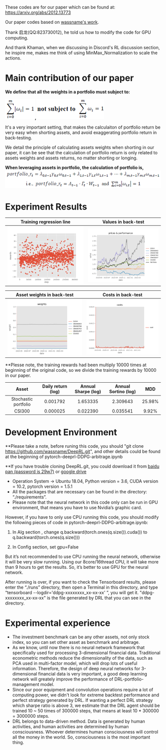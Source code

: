 These codes are for our paper which can be found at: https://arxiv.org/abs/2012.13773

Our paper codes based on [wassname's work](https://github.com/wassname/rl-portfolio-management).

Thank 启龙(QQ:823730012), he told us how to modify the code for GPU computing.

And thank Khaman, when we discussing in Discord's RL discussion section, he inspire me, makes me think of using MinMax_Normalization to scale the actions.

# Main contribution of our paper

**We define that all the weights in a portfolio must subject to:**

![abs_weights_relationship](docs/img/equation_abs_weights_relationship.png)**,**![abs_weights_relationship](docs/img/equation_weights_relationship.png)

It's a very important setting, that makes the calculaiton of portfolio return be very easy when shorting assets, and avoid exaggerating portfolio return in back-testing.

We detail the principle of calculating assets weights when shorting in our paper, it can be see that the calculation of portfolio return is only related to assets weights and assets returns, no matter shorting or longing.

**When leveraging assets in portfolio, the calculation of portfolio is,**
![abs_weights_relationship](docs/img/equation_weights_for_leveraging.png)

# Experiment Results


| Training regression line  |  Values in back-test|
|--------|--------|
| <img src="docs/img/training_rewards_regressionLine.png" alt="training_rewards_regressionLine"  /> |   <img src="docs/img/price_performance.png" alt="price_performance"  />   |


| Asset weights in back-test | Costs in back-test |
|--------|--------|
|  <img src="docs/img/weights.png" alt="weights"  />    |  <img src="docs/img/costs.png" alt="costs"  />    |

**Plesse note, the training rewards had been multiply 10000 times at beginning of the original code, so we divide the training rewards by 10000 in our paper.

| Asset | Daily return (log) | Annual Sharpe (log) | Annual Sortino (log) | MDD |
|:------:|:------:|:------:|:------:|:------:|
| Stochastic portfolio | 0.001792 | 1.653335 | 2.309643 | 25.98% |
| CSI300 | 0.000025 | 0.022390 | 0.035541 | 9.92% |

# Development Environment
**Please take a note, before runing this code, you should "git clone https://github.com/wassname/DeepRL.git", and other details could be found at the beginning of pytorch-deeprl-DDPG-arbitrage.ipynb

**If you have trouble cloning DeepRL.git, you could download it from [baidu pan (password is 29w7)](https://pan.baidu.com/s/1FLAkYlmrJoAYYwpX43bCVw) or [google drive](https://drive.google.com/drive/folders/1REMz3SIV85ZmtE0MvD3D-aqaYBHMbGMo?usp=sharing)

- Operation System -> Ubuntu 18.04, Python version = 3.6, CUDA version = 10.2, pytorch version = 1.5.1
- All the packages that are necessary can be found in the directory: “./requirements”.
- Please note that the neural network in this code only can be run in GPU environment, that means you have to use Nvidia’s graphic card.

However, if you have to only use CPU running this code, you should modify the following pieces of code in pytorch-deeprl-DDPG-arbitrage.ipynb:

1. In Alg section , change q.backward(torch.ones(q.size()).cuda()) to q.backward(torch.ones(q.size()))

2. In Config section, set gpu=False

But it’s not recommended to use CPU running the neural network, otherwise it will be very slow running. Using our 8core/16thread CPU, it will take more than 9 hours to get the results. So, it’s better to use GPU for the neural network.

After running is over, if you want to check the Tensorboard results, please enter the “./runs” directory, then open a Terminal in this directory, and type “tensorboard --logdir='ddpg-xxxxxxxx_xx-xx-xx' ”, you will get it. "ddpg-xxxxxxxx_xx-xx-xx" is the file generated by DRL that you can see in the directory.

# Experimental experience

- The investment benchmark can be any other assets, not only stock index, so you can set other asset as benchmark and arbitrage.
- As we know, until now there is no neural network framework that specifically used for processing 3-dimensional financial data. Traditional econometric methods reduce the dimensionality of the data, such as PCA used in multi-factor model, which will drop lots of useful information. Therefore, the design of deep neural networks for 3-dimensional financial data is very important, a good deep learning network will greately improve the performance of DRL-portfolio-management model.
- Since our poor equipment and convolution operations require a lot of computing power, we didn't look for extreme backtest performance and perfect strategy generated by DRL. If wanting a perfect DRL strategy which sharpe ratio is above 3, we estimate that the DRL agent should be trained 10 ~ 50 times of 300000 steps, that means at least 10 * 300000 = 3000000 steps.
- DRL belongs to data-driven method. Data is generated by human activities, and human activities are determined by human consciousness. Whoever determines human consciousness will control all the money in the world. So, consciousness is the most important thing.
